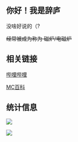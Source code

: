 ## 你好！我是辞庐

没啥好说的（?

~~经常被成为称为 磁炉/电磁炉~~

## 相关链接

[哔哩哔哩](https://space.bilibili.com/344232019)

[MC百科](https://center.mcmod.cn/609430/)

## 统计信息

[![](https://github-readme-stats.vercel.app/api?username=ciluu&count_private=true&count_private=true)](https://github.com/anuraghazra/github-readme-stats)

[![](https://github-readme-stats.vercel.app/api/top-langs/?username=ciluu)](https://github.com/anuraghazra/github-readme-stats)
